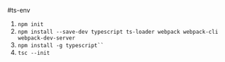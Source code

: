 #ts-env

1.  `npm init`
2.  `npm install --save-dev typescript ts-loader webpack webpack-cli webpack-dev-server`
3.  `npm install -g typescript`` `
4.  `tsc --init`
